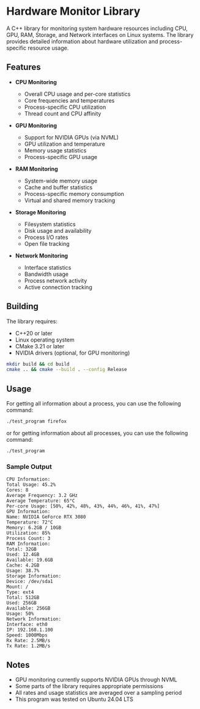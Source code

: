 # Hardware Monitor Library

A C++ library for monitoring system hardware resources including CPU, GPU, RAM, Storage, and Network interfaces on Linux systems. The library provides detailed information about hardware utilization and process-specific resource usage.

## Features

- **CPU Monitoring**
  - Overall CPU usage and per-core statistics
  - Core frequencies and temperatures
  - Process-specific CPU utilization
  - Thread count and CPU affinity

- **GPU Monitoring**
  - Support for NVIDIA GPUs (via NVML)
  - GPU utilization and temperature
  - Memory usage statistics
  - Process-specific GPU usage

- **RAM Monitoring**
  - System-wide memory usage
  - Cache and buffer statistics
  - Process-specific memory consumption
  - Virtual and shared memory tracking

- **Storage Monitoring**
  - Filesystem statistics
  - Disk usage and availability
  - Process I/O rates
  - Open file tracking

- **Network Monitoring**
  - Interface statistics
  - Bandwidth usage
  - Process network activity
  - Active connection tracking

## Building

The library requires:
- C++20 or later
- Linux operating system
- CMake 3.21 or later
- NVIDIA drivers (optional, for GPU monitoring)

```bash
mkdir build && cd build
cmake .. && cmake --build . --config Release
```

## Usage

For getting all information about a process, you can use the following command:
```bash
./test_program firefox
```

or for getting information about all processes, you can use the following command:
```bash
./test_program 
```


### Sample Output
```
CPU Information:
Total Usage: 45.2%
Cores: 8
Average Frequency: 3.2 GHz
Average Temperature: 65°C
Per-core Usage: [50%, 42%, 48%, 43%, 44%, 46%, 41%, 47%]
GPU Information:
Name: NVIDIA GeForce RTX 3080
Temperature: 72°C
Memory: 6.2GB / 10GB
Utilization: 85%
Process Count: 3
RAM Information:
Total: 32GB
Used: 12.4GB
Available: 19.6GB
Cache: 4.2GB
Usage: 38.7%
Storage Information:
Device: /dev/sda1
Mount: /
Type: ext4
Total: 512GB
Used: 256GB
Available: 256GB
Usage: 50%
Network Information:
Interface: eth0
IP: 192.168.1.100
Speed: 1000Mbps
Rx Rate: 2.5MB/s
Tx Rate: 1.2MB/s
```

## Notes
- GPU monitoring currently supports NVIDIA GPUs through NVML
- Some parts of the library requires appropriate permissions
- All rates and usage statistics are averaged over a sampling period
- This program was tested on Ubuntu 24.04 LTS